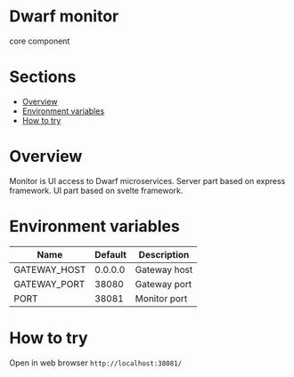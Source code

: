 Dwarf monitor
=========
core component


# Sections

* [Overview](#overview)
* [Environment variables](#evironment-variables)
* [How to try](#how-to-try)

# Overview

Monitor is UI access to Dwarf microservices.
Server part based on express framework.
UI part based on svelte framework.

# Environment variables

| Name 	            | Default 	| Description  	|
|---------------	|---------	|--------------	|
| GATEWAY_HOST      | 0.0.0.0   | Gateway host  |
| GATEWAY_PORT      | 38080     | Gateway port  |
| PORT          	| 38081    	| Monitor port  |

# How to try

Open in web browser `http://localhost:38081/` 